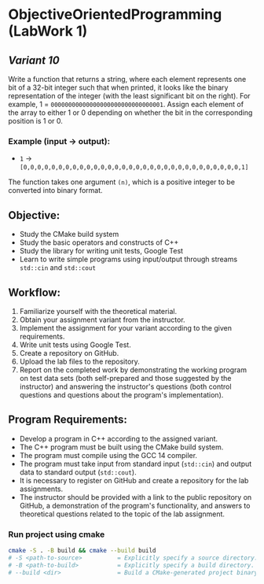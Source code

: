 # ObjectiveOrientedProgramming (LabWork 1)

## ***Variant 10***

Write a function that returns a string, where each element represents one bit of a 32-bit integer such that when printed, it looks like the binary representation of the integer (with the least significant bit on the right).
For example, 1 = `00000000000000000000000000000001`.
Assign each element of the array to either 1 or 0 depending on whether the bit in the corresponding position is 1 or 0.

### Example (input -> output):
- `1` -> `[0,0,0,0,0,0,0,0,0,0,0,0,0,0,0,0,0,0,0,0,0,0,0,0,0,0,0,0,0,0,0,1]`

The function takes one argument `(n)`, which is a positive integer to be converted into binary format.


## Objective:
- Study the CMake build system
- Study the basic operators and constructs of C++
- Study the library for writing unit tests, Google Test
- Learn to write simple programs using input/output through streams `std::cin` and `std::cout`

## Workflow:
1. Familiarize yourself with the theoretical material.
2. Obtain your assignment variant from the instructor.
3. Implement the assignment for your variant according to the given requirements.
4. Write unit tests using Google Test.
5. Create a repository on GitHub.
6. Upload the lab files to the repository.
7. Report on the completed work by demonstrating the working program on test data sets (both self-prepared and those suggested by the instructor) and answering the instructor's questions (both control questions and questions about the program's implementation).

## Program Requirements:
- Develop a program in C++ according to the assigned variant.
- The C++ program must be built using the CMake build system.
- The program must compile using the GCC 14 compiler.
- The program must take input from standard input (`std::cin`) and output data to standard output (`std::cout`).
- It is necessary to register on GitHub and create a repository for the lab assignments.
- The instructor should be provided with a link to the public repository on GitHub, a demonstration of the program's functionality, and answers to theoretical questions related to the topic of the lab assignment.


### Run project using cmake 

```bash
cmake -S . -B build && cmake --build build
# -S <path-to-source>          = Explicitly specify a source directory.
# -B <path-to-build>           = Explicitly specify a build directory.
# --build <dir>                = Build a CMake-generated project binary tree.
```

